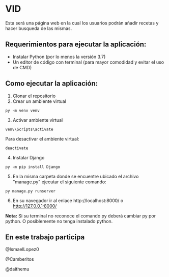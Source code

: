 # VID
Esta será una página web en la cual los usuarios podrán añadir recetas y hacer busqueda de las mismas.

## Requerimientos para ejecutar la aplicación:
- Instalar Python (por lo menos la versión 3.7)
- Un editor de código con terminal (para mayor comodidad y evitar el uso de CMD)

## Como ejecutar la aplicación:
1. Clonar el repositorio
2. Crear un ambiente virtual
```
py -m venv venv
```
3. Activar ambiente virtual
```
venv\Scripts\activate
```
Para desactivar el ambiente virtual:
```
deactivate
```
4. Instalar Django
```
py -m pip install Django
```
5. En la misma carpeta donde se encuentre ubicado el archivo "manage.py" ejecutar el siguiente comando:
```
py manage.py runserver
```
6. En su navegador ir al enlace
http://localhost:8000/ o http://127.0.0.1:8000/

__Nota:__ Si su terminal no reconoce el comando py deberá cambiar py por python. O posiblemente no tenga instalado python.

## En este trabajo participa
@IsmaelLopez0

@Camberitos

@daithemu
